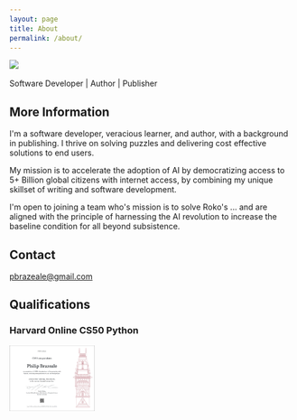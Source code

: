 ```yaml
---
layout: page
title: About
permalink: /about/
---
```


<img src="https://avatars.githubusercontent.com/u/27096200?v=4" width="200">

Software Developer \| Author \| Publisher

## More Information

I'm a software developer, veracious learner, and author, with a background in publishing. I thrive on solving puzzles and delivering cost effective solutions to end users.

My mission is to accelerate the adoption of AI by democratizing access to 5+ Billion global citizens with internet access, by combining my unique skillset of writing and software development.

I'm open to joining a team who's mission is to solve Roko's ...
and are aligned with the principle of harnessing the AI revolution to increase the baseline condition for all beyond subsistence.

## Contact

[pbrazeale@gmail.com](mailto:pbrazeale@gmail.com)

## Qualifications

### Harvard Online CS50 Python

<a link="https://github.com/pbrazeale/pbrazeale.github.io/blob/master/images/20240926_CS50P_Certificate.png?raw=true"><img src="https://github.com/pbrazeale/pbrazeale.github.io/blob/master/images/20240926_CS50P_Certificate.png?raw=true" alt="CS50P Certificate" style="width:30%;height:30%;"></a>
